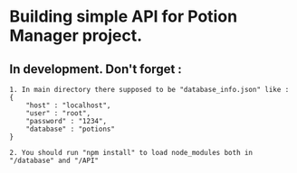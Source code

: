 # Building simple API for Potion Manager project.

## In development. Don't forget : 
    1. In main directory there supposed to be "database_info.json" like : 
    {
        "host" : "localhost",
        "user" : "root",
        "password" : "1234",
        "database" : "potions"
    }

    2. You should run "npm install" to load node_modules both in "/database" and "/API"